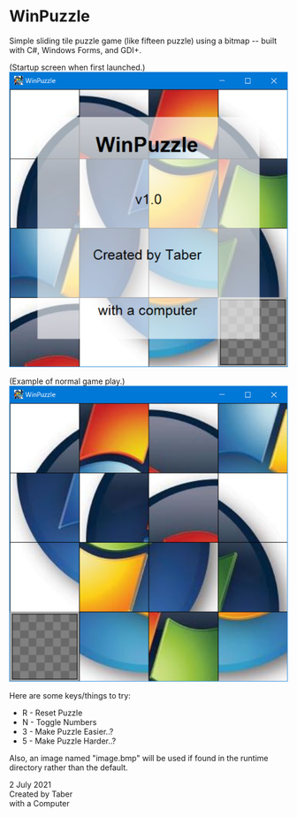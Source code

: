 WinPuzzle
=========

Simple sliding tile puzzle game (like fifteen puzzle) using a bitmap -- built with C#, Windows Forms, and GDI+.

(Startup screen when first launched.)  
![WinPuzzle Main Menu](/Screenshots/WinPuzzle_Main.png)

(Example of normal game play.)  
![WinPuzzle Scramble Play](/Screenshots/WinPuzzle_Scramble.png)

Here are some keys/things to try:
* R - Reset Puzzle
* N - Toggle Numbers
* 3 - Make Puzzle Easier..?
* 5 - Make Puzzle Harder..?

Also, an image named "image.bmp" will be used if found in the runtime directory rather than the default.

2 July 2021  
Created by Taber  
with a Computer
